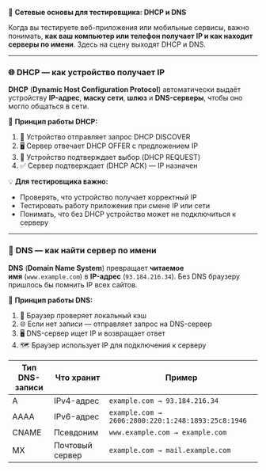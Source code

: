 🧭 **Сетевые основы для тестировщика: DHCP и DNS**

Когда вы тестируете веб-приложения или мобильные сервисы, важно понимать, **как ваш компьютер или телефон получает IP и как находит серверы по имени**. Здесь на сцену выходят DHCP и DNS.

---

### 🌐 **DHCP — как устройство получает IP**

**DHCP** (**Dynamic Host Configuration Protocol**) автоматически выдаёт устройству **IP-адрес**, **маску сети**, **шлюз** и **DNS-серверы**, чтобы оно могло общаться в сети.

📌 **Принцип работы DHCP:**

1. 📡 Устройство отправляет запрос DHCP DISCOVER
2. 🖥️ Сервер отвечает DHCP OFFER с предложением IP
3. 📲 Устройство подтверждает выбор (DHCP REQUEST)
4. ✅ Сервер подтверждает (DHCP ACK) — IP назначен

💡 **Для тестировщика важно:**

- Проверять, что устройство получает корректный IP
- Тестировать работу приложения при смене IP или сети
- Понимать, что без DHCP устройство может не подключиться к серверу

---

### 🧩 **DNS — как найти сервер по имени**

**DNS** (**Domain Name System**) превращает **читаемое имя** (`www.example.com`) в **IP-адрес** (`93.184.216.34`). Без DNS браузеру пришлось бы помнить IP всех сайтов.

📌 **Принцип работы DNS:**

1. 🔎 Браузер проверяет локальный кэш
2. 🌐 Если нет записи — отправляет запрос на DNS-сервер
3. 🖥️ DNS-сервер ищет IP и возвращает ответ
4. 🗺️ Браузер использует IP для подключения к серверу

|Тип DNS-записи|Что хранит|Пример|
|---|---|---|
|A|IPv4-адрес|`example.com → 93.184.216.34`|
|AAAA|IPv6-адрес|`example.com → 2606:2800:220:1:248:1893:25c8:1946`|
|CNAME|Псевдоним|`www.example.com → example.com`|
|MX|Почтовый сервер|`example.com → mail.example.com`|

